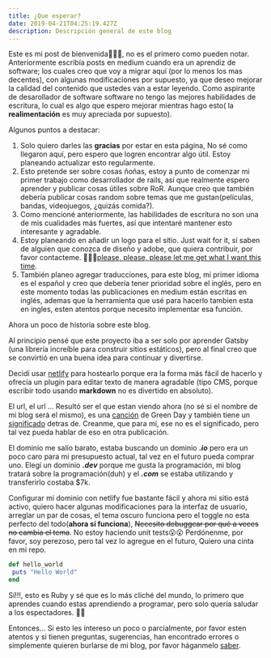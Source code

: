 ```yaml
---
title: ¿Que esperar?
date: 2019-04-21T04:25:19.427Z
description: Descripción general de este blog
---
```


Este es mi post de bienvenida🎉🎉🎉, no es el primero como pueden notar. Anteriormente escribía posts en medium cuando era un aprendiz de software; los cuales creo que voy a migrar aquí (por lo menos los mas decentes), con algunas modificaciones por supuesto, ya que deseo mejorar la calidad del contenido que ustedes van a estar leyendo. Como aspirante de desarollador de software software no tengo las mejores habilidades de escritura, lo cual es algo que espero mejorar mientras hago esto( la **realimentación** es muy apreciada por supuesto).

Algunos puntos a destacar:

1. Solo quiero darles las **gracias** por estar en esta página, No sé como llegaron aquí, pero espero que logren encontrar algo útil. Estoy planeando actualizar esto regularmente.
2. Esto pretende ser sobre cosas ñoñas, estoy a punto de comenzar mi primer trabajo como desarrollador de rails, así que realmente espero aprender y publicar cosas útiles sobre RoR. Aunque creo que también debería publicar cosas random sobre temas que me gustan(películas, bandas, videojuegos, ¿quizás comida?).
3. Como mencioné anteriormente, las habilidades de escritura no son una de mis cualidades más fuertes, así que intentaré mantener esto interesante y agradable.
4. Estoy planeando en añadir un logo para el sítio. Just wait for it, sí saben de alguien que conozca de diseño y adobe, que quiera contribuir, por favor contacteme. 🙏🙏🙏[please, please, please let me get what I want this time](https://www.youtube.com/watch?v=w3qPMe_cCJk).
5. También planeo agregar traducciones, para este blog, mi primer idioma es el español y creo que debería tener prioridad sobre el inglés, pero en este momento todas las publicaciones en medium están escritas en inglés, ademas que la herramienta que usé para hacerlo tambien esta en ingles, esten atentos porque necesito implementar esa función.

Ahora un poco de historia sobre este blog.

Al principio pensé que este proyecto iba a ser solo por aprender Gatsby (una librería increíble para construir sitios estáticos), pero al final creo que se convirtió en una buena idea para continuar y divertirse.

Decidí usar [netlify](https://www.netlify.com/) para hostearlo porque era la forma más fácil de hacerlo y ofrecía un plugin para editar texto de manera agradable (tipo CMS, porque escribir todo usando **markdown** no es divertido en absoluto).

El url, el url ... Resultó ser el que estan viendo ahora (no sé si el nombre de mi blog será el mismo), es una [canción](https://www.youtube.com/watch?v=1nDq1HoNm-E) de Green Day y también tiene un [significado](https://www.urbandictionary.com/define.php?term=nice%20guys%20finish%20last) detras de. Creanme, que para mí, ese no es el significado, pero tal vez pueda hablar de eso en otra publicación.

El dominio me salío barato, estaba buscando un dominio **_.io_** pero era un poco caro para mi presupuesto actual, tal vez en el futuro pueda comprar uno. Elegí un dominio **_.dev_** porque me gusta la programación, mi blog tratará sobre la programación(duh) y el _**.com**_ se estaba utilizando y transferirlo costaba \$7k.

Configurar mi dominio con netlify fue bastante fácil y ahora mi sitio está activo, quiero hacer algunas modificaciones para la interfaz de usuario, arreglar un par de cosas, el tema oscuro funciona pero el toggle no esta perfecto del todo(**ahora sí funciona**), ~~Necesito debuggear por qué a veces no cambia el tema~~. No estoy haciendo unit tests😮😮 Perdónenme, por favor, soy perezoso, pero tal vez lo agregue en el futuro, Quiero una cinta en mi repo.

```ruby
def hello_world
 puts "Hello World"
end
```

Sí!!!, esto es Ruby y sé que es lo más cliché del mundo, lo primero que aprendes cuando estas aprendiendo a programar, pero solo quería saludar a los espectadores. 🙁🙁

Entonces... Si esto les intereso un poco o parcialmente, por favor esten atentos y si tienen preguntas, sugerencias, han encontrado errores o simplemente quieren burlarse de mi blog, por favor háganmelo [saber](https://www.instagram.com/jeanm182/).
